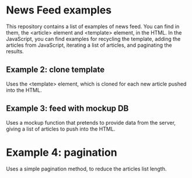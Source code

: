 # News Feed examples
This repository contains a list of examples of news feed.
You can find in them, the \<article\> element and \<template\> element, in the HTML.
In the JavaScript, you can find examples for recycling the template, adding the articles from JavaScript, iterating a list of articles, and paginating the results.

## Example 2: clone template
Uses the \<template\> element, which is cloned for each new article pushed into the HTML.

## Example 3: feed with mockup DB
Uses a mockup function that pretends to provide data from the server, giving a list of articles to push into the HTML.

# Example 4: pagination
Uses a simple pagination method, to reduce the articles list length.
